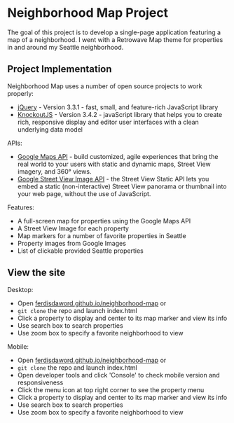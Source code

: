# Neighborhood Map Project

The goal of this project is to develop a single-page application featuring a map of a neighborhood.  I went with a Retrowave Map theme for properties in and around my Seattle neighborhood.

## Project Implementation

Neighborhood Map uses a number of open source projects to work properly:
* [jQuery](https://jquery.com/) - Version 3.3.1 - fast, small, and feature-rich JavaScript library
* [KnockoutJS](http://knockoutjs.com) - Version 3.4.2 - javaScript library that helps you to create rich, responsive display and editor user interfaces with a clean underlying data model

APIs:
* [Google Maps API](https://developers.google.com/maps/documentation/) - build customized, agile experiences that bring the real world to your users with static and dynamic maps, Street View imagery, and 360° views.
* [Google Street View Image API](https://developers.google.com/maps/documentation/streetview/intro) - the Street View Static API lets you embed a static (non-interactive) Street View panorama or thumbnail into your web page, without the use of JavaScript.

Features:
* A full-screen map for properties using the Google Maps API
* A Street View Image for each property
* Map markers for a number of favorite properties in Seattle
* Property images from Google Images
* List of clickable provided Seattle properties

## View the site

Desktop:
* Open [ferdisdaword.github.io/neighborhood-map](https://ferdisdaword.github.io/neighborhood-map/)
or
* `git clone` the repo and launch index.html
* Click a property to display and center to its map marker and view its info
* Use search box to search properties
* Use zoom box to specify a favorite neighborhood to view

Mobile:
* Open [ferdisdaword.github.io/neighborhood-map](https://ferdisdaword.github.io/neighborhood-map/)
or
* `git clone` the repo and launch index.html
* Open developer tools and click 'Console' to check mobile version and responsiveness 
* Click the menu icon at top right corner to see the property menu
* Click a property to display and center to its map marker and view its info
* Use search box to search properties
* Use zoom box to specify a favorite neighborhood to view